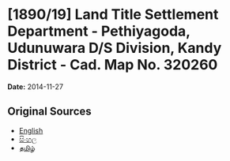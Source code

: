 # [1890/19] Land Title Settlement Department - Pethiyagoda, Udunuwara D/S Division, Kandy District - Cad. Map No. 320260

**Date:** 2014-11-27

## Original Sources

- [English](https://documents.gov.lk/view/extra-gazettes/2014/11/1890-19_E.pdf)
- [සිංහල](https://documents.gov.lk/view/extra-gazettes/2014/11/1890-19_S.pdf)
- [தமிழ்](https://documents.gov.lk/view/extra-gazettes/2014/11/1890-19_T.pdf)
